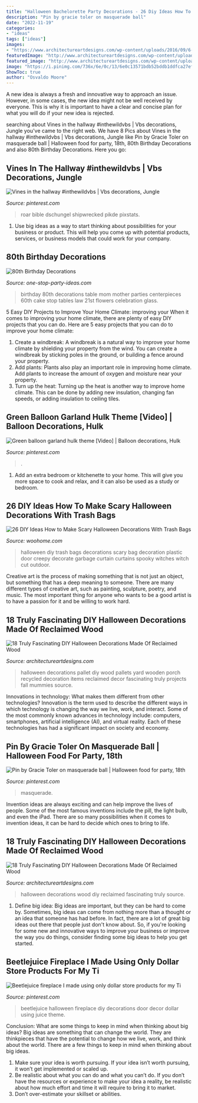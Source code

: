 ```yaml
---
title: "Halloween Bachelorette Party Decorations - 26 Diy Ideas How To Make Scary Halloween Decorations With Trash Bags"
description: "Pin by gracie toler on masquerade ball"
date: "2022-11-19"
categories:
- "ideas"
tags: ["ideas"]
images:
- "https://www.architectureartdesigns.com/wp-content/uploads/2016/09/6-8.jpg"
featuredImage: "http://www.architectureartdesigns.com/wp-content/uploads/2016/09/15-8.jpg"
featured_image: "http://www.architectureartdesigns.com/wp-content/uploads/2016/09/15-8.jpg"
image: "https://i.pinimg.com/736x/6e/0c/13/6e0c13571bdb52bddb1ddfca27ef3a0a.jpg"
ShowToc: true
author: "Osvaldo Moore"
---
```



A new idea is always a fresh and innovative way to approach an issue. However, in some cases, the new idea might not be well received by everyone. This is why it is important to have a clear and concise plan for what you will do if your new idea is rejected.

	

		
searching about Vines in the hallway #inthewildvbs | Vbs decorations, Jungle you've came to the right web. We have 8 Pics about Vines in the hallway #inthewildvbs | Vbs decorations, Jungle like Pin by Gracie Toler on masquerade ball | Halloween food for party, 18th, 80th Birthday Decorations and also 80th Birthday Decorations. Here you go:
		
    
## Vines In The Hallway #inthewildvbs | Vbs Decorations, Jungle

<img loading=lazy src="https://i.pinimg.com/736x/88/88/65/888865d3aacf540092e9a4aa887c1887.jpg" onerror="this.onerror=null;this.src='https://tse1.mm.bing.net/th?id=OIP.uEBsDdeYIlLVgyZ2rQRpQAHaJ4&amp;pid=15.1';" alt="Vines in the hallway #inthewildvbs | Vbs decorations, Jungle">

_Source: pinterest.com_

>roar bible dschungel shipwrecked pikde pixstats. 

	

1. Use big ideas as a way to start thinking about possibilities for your business or product. This will help you come up with potential products, services, or business models that could work for your company. 

    
## 80th Birthday Decorations

<img loading=lazy src="http://www.one-stop-party-ideas.com/images/80th-Birthday-Decorations-Tables.jpg" onerror="this.onerror=null;this.src='https://tse1.mm.bing.net/th?id=OIP.Y4pHWFNMbZWWDidlMJauiwHaJ6&amp;pid=15.1';" alt="80th Birthday Decorations">

_Source: one-stop-party-ideas.com_

>birthday 80th decorations table mom mother parties centerpieces 60th cake stop tables law 21st flowers celebration glass. 

	

5 Easy DIY Projects to Improve Your Home Climate: improving your
When it comes to improving your home climate, there are plenty of easy DIY projects that you can do. Here are 5 easy projects that you can do to improve your home climate: 
1. Create a windbreak: A windbreak is a natural way to improve your home climate by shielding your property from the wind. You can create a windbreak by sticking poles in the ground, or building a fence around your property. 
2. Add plants: Plants also play an important role in improving home climate. Add plants to increase the amount of oxygen and moisture near your property. 
3. Turn up the heat: Turning up the heat is another way to improve home climate. This can be done by adding new insulation, changing fan speeds, or adding insulation to ceiling tiles. 

    
## Green Balloon Garland Hulk Theme [Video] | Balloon Decorations, Hulk

<img loading=lazy src="https://i.pinimg.com/736x/6e/0c/13/6e0c13571bdb52bddb1ddfca27ef3a0a.jpg" onerror="this.onerror=null;this.src='https://tse1.mm.bing.net/th?id=OIP.ZWUt_ttzz2dTqDHaKsR1JwHaNK&amp;pid=15.1';" alt="Green balloon garland hulk theme [Video] | Balloon decorations, Hulk">

_Source: pinterest.com_

>. 

	

1. Add an extra bedroom or kitchenette to your home. This will give you more space to cook and relax, and it can also be used as a study or bedroom. 

    
## 26 DIY Ideas How To Make Scary Halloween Decorations With Trash Bags

<img loading=lazy src="http://www.woohome.com/wp-content/uploads/2013/10/Diy-Halloween-items-With-Trash-Bags-11.jpg" onerror="this.onerror=null;this.src='https://tse1.mm.bing.net/th?id=OIP.seSdJeePn10sCV9DR1PaugHaJP&amp;pid=15.1';" alt="26 DIY Ideas How to Make Scary Halloween Decorations With Trash Bags">

_Source: woohome.com_

>halloween diy trash bags decorations scary bag decoration plastic door creepy decorate garbage curtain curtains spooky witches witch cut outdoor. 

	

Creative art is the process of making something that is not just an object, but something that has a deep meaning to someone. There are many different types of creative art, such as painting, sculpture, poetry, and music. The most important thing for anyone who wants to be a good artist is to have a passion for it and be willing to work hard.

    
## 18 Truly Fascinating DIY Halloween Decorations Made Of Reclaimed Wood

<img loading=lazy src="http://www.architectureartdesigns.com/wp-content/uploads/2016/09/15-8.jpg" onerror="this.onerror=null;this.src='https://tse2.mm.bing.net/th?id=OIP.d7_F82pkTBkZOq5DCjnEMwHaJ4&amp;pid=15.1';" alt="18 Truly Fascinating DIY Halloween Decorations Made Of Reclaimed Wood">

_Source: architectureartdesigns.com_

>halloween decorations pallet diy wood pallets yard wooden porch recycled decoration items reclaimed decor fascinating truly projects fall mummies source. 

	

Innovations in technology: What makes them different from other technologies?
Innovation is the term used to describe the different ways in which technology is changing the way we live, work, and interact. Some of the most commonly known advances in technology include: computers, smartphones, artificial intelligence (AI), and virtual reality. Each of these technologies has had a significant impact on society and economy.

    
## Pin By Gracie Toler On Masquerade Ball | Halloween Food For Party, 18th

<img loading=lazy src="https://i.pinimg.com/736x/5c/c4/ba/5cc4baebe9d398569951aeb23db54fa8.jpg" onerror="this.onerror=null;this.src='https://tse3.mm.bing.net/th?id=OIP.ROgLf1yj53rW3VUzN_NdqQHaLG&amp;pid=15.1';" alt="Pin by Gracie Toler on masquerade ball | Halloween food for party, 18th">

_Source: pinterest.com_

>masquerade. 

	

Invention ideas are always exciting and can help improve the lives of people. Some of the most famous inventions include the pill, the light bulb, and even the iPad. There are so many possibilities when it comes to invention ideas, it can be hard to decide which ones to bring to life.

    
## 18 Truly Fascinating DIY Halloween Decorations Made Of Reclaimed Wood

<img loading=lazy src="https://www.architectureartdesigns.com/wp-content/uploads/2016/09/6-8.jpg" onerror="this.onerror=null;this.src='https://tse4.mm.bing.net/th?id=OIP.sivaBy6TyRRXdYNPc_RHgwHaLH&amp;pid=15.1';" alt="18 Truly Fascinating DIY Halloween Decorations Made Of Reclaimed Wood">

_Source: architectureartdesigns.com_

>halloween decorations wood diy reclaimed fascinating truly source. 

	

1. Define big idea:
Big ideas are important, but they can be hard to come by. Sometimes, big ideas can come from nothing more than a thought or an idea that someone has had before. In fact, there are a lot of great big ideas out there that people just don't know about. So, if you're looking for some new and innovative ways to improve your business or improve the way you do things, consider finding some big ideas to help you get started.

    
## Beetlejuice Fireplace I Made Using Only Dollar Store Products For My Ti

<img loading=lazy src="https://i.pinimg.com/736x/29/cd/28/29cd289d8c342ba5e91fe91b393863b6.jpg" onerror="this.onerror=null;this.src='https://tse4.mm.bing.net/th?id=OIP.QG48EZMZBc2OuFB2blh2pwHaNK&amp;pid=15.1';" alt="Beetlejuice fireplace I made using only dollar store products for my Ti">

_Source: pinterest.com_

>beetlejuice halloween fireplace diy decorations door decor dollar using juice theme. 

	

Conclusion: What are some things to keep in mind when thinking about big ideas?
Big ideas are something that can change the world. They are thinkpieces that have the potential to change how we live, work, and think about the world. There are a few things to keep in mind when thinking about big ideas. 
1. Make sure your idea is worth pursuing. If your idea isn’t worth pursuing, it won’t get implemented or scaled up. 
2. Be realistic about what you can do and what you can’t do. If you don’t have the resources or experience to make your idea a reality, be realistic about how much effort and time it will require to bring it to market. 
3. Don’t over-estimate your skillset or abilities.

